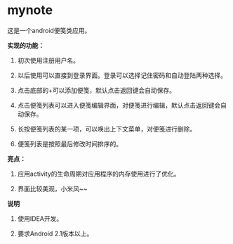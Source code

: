 # mynote
这是一个android便笺类应用。 

**实现的功能：**

1. 初次使用注册用户名。 

2. 以后使用可以直接到登录界面。登录可以选择记住密码和自动登陆两种选择。 

3. 点击底部的+可以添加便笺，默认点击返回键会自动保存。 

4. 点击便笺列表可以进入便笺编辑界面，对便笺进行编辑，默认点击返回键会自动保存。 

5. 长按便笺列表的某一项，可以唤出上下文菜单，对便笺进行删除。 

6. 便笺列表是按照最后修改时间排序的。  

**亮点：**

1. 应用activity的生命周期对应用程序的内存使用进行了优化。 

2. 界面比较美观，小米风~~

**说明**

1. 使用IDEA开发。

2. 要求Android 2.1版本以上。
